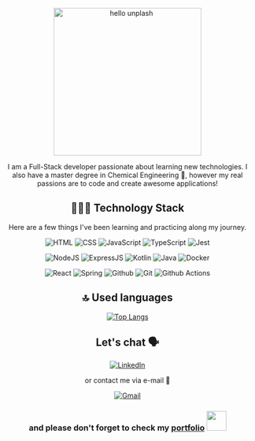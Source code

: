 <p align="center">
<img height="300" width="auto" src="https://images.unsplash.com/photo-1627008767693-20498ff18ab7?ixid=MnwxMjA3fDB8MHxwaG90by1wYWdlfHx8fGVufDB8fHx8&ixlib=rb-1.2.1&auto=format&fit=crop&w=668&q=80" alt="hello unplash"/>
</p>

<p align="center">I am a Full-Stack developer passionate about learning new technologies. I also have a master degree in Chemical Engineering 🧪, however my real passions are to code and create awesome applications!</p>

<span align="center">

## 👩🏻‍💻 Technology Stack

Here are a few things I've been learning and practicing along my journey.

![HTML](https://img.shields.io/badge/HTML5-E34F26?style=for-the-badge&logo=html5&logoColor=white)
![CSS](https://img.shields.io/badge/CSS-239120?&style=for-the-badge&logo=css3&logoColor=white)
![JavaScript](https://img.shields.io/badge/JavaScript-F7DF1E?style=for-the-badge&logo=javascript&logoColor=black)
![TypeScript](https://img.shields.io/badge/TypeScript-007ACC?style=for-the-badge&logo=typescript&logoColor=white)
![Jest](https://img.shields.io/badge/Jest-C21325?style=for-the-badge&logo=jest&logoColor=white)

![NodeJS](https://img.shields.io/badge/Node.js-43853D?style=for-the-badge&logo=node.js&logoColor=white)
![ExpressJS](https://img.shields.io/badge/Express.js-404D59?style=for-the-badge)
![Kotlin](https://img.shields.io/badge/Kotlin-0095D5?&style=for-the-badge&logo=kotlin&logoColor=white)
![Java](https://img.shields.io/badge/Java-ED8B00?style=for-the-badge&logo=java&logoColor=white)
![Docker](https://img.shields.io/badge/docker-%230db7ed.svg?style=for-the-badge&logo=docker&logoColor=white)

![React](https://img.shields.io/badge/React-20232A?style=for-the-badge&logo=react&logoColor=61DAFB)
![Spring](https://img.shields.io/badge/Spring-6DB33F?style=for-the-badge&logo=spring&logoColor=white)
![Github](https://img.shields.io/badge/github%20-%23121011.svg?&style=for-the-badge&logo=github&logoColor=white)
![Git](https://img.shields.io/badge/Git-F05032?style=for-the-badge&logo=git&logoColor=white)
![Github Actions](https://img.shields.io/badge/GitHub_Actions-2088FF?style=for-the-badge&logo=github-actions&logoColor=white)

## 🔝 Used languages

[![Top Langs](https://github-readme-stats.vercel.app/api/top-langs/?username=gnyokota&layout=compact)](https://github.com/anuraghazra/github-readme-stats)

## Let's chat 🗣

[![LinkedIn](https://img.shields.io/badge/LinkedIn-0077B5?style=for-the-badge&logo=linkedin&logoColor=white)](https://linkedin.com/in/gyokota)

or contact me via e-mail 📧

[![Gmail](https://img.shields.io/badge/Gmail-D14836?style=for-the-badge&logo=gmail&logoColor=white)](mailto:gnyokota@gmail.com)

### and please don't forget to check my [portfolio](https://gy-portfolio.netlify.app/) <a href='https://gy-portfolio.netlify.app/'><img height="40px" width="auto" src="https://media.giphy.com/media/VdoIFLsMIlwzfKD520/giphy.gif" >

</a>
</span>
